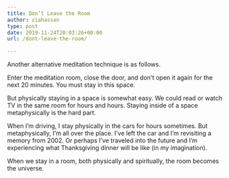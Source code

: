 ```yaml
---
title: Don’t Leave the Room
author: ziahassan
type: post
date: 2019-11-24T20:03:26+00:00
url: /dont-leave-the-room/

---
```

Another alternative meditation technique is as follows.

Enter the meditation room, close the door, and don’t open it again for the next 20 minutes. You must stay in this space.

But physically staying in a space is somewhat easy. We could read or watch TV in the same room for hours and hours. Staying inside of a space metaphysically is the hard part.

When I’m driving, I stay physically in the cars for hours sometimes. But metaphysically, I’m all over the place. I’ve left the car and I’m revisiting a memory from 2002. Or perhaps I’ve traveled into the future and I’m experiencing what Thanksgiving dinner will be like (in my imagination).

When we stay in a room, both physically and spiritually, the room becomes the universe. 